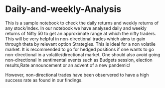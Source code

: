 # Daily-and-weekly-Analysis
This is a sample notebook to check the daily returns and weekly returns of any stock/Index. In our notebook we have analysed daily and weekly returns of Nifty 50 to get an approximate range at which the nifty traders. This will be very helpful in non-directional trades which aims to gain through theta by relevant option Strategies. This is ideal for a non volatile market. It is recommended to go for hedged positions if one wants to go non-directional in  a volatile/directional market. One should also avoid going non-directional in sentimental events such as Budgets session, election results,Rate announcement or an advent of a new pandemic!

However, non-directional trades have been observered to have a high success rate as found in our findings.
